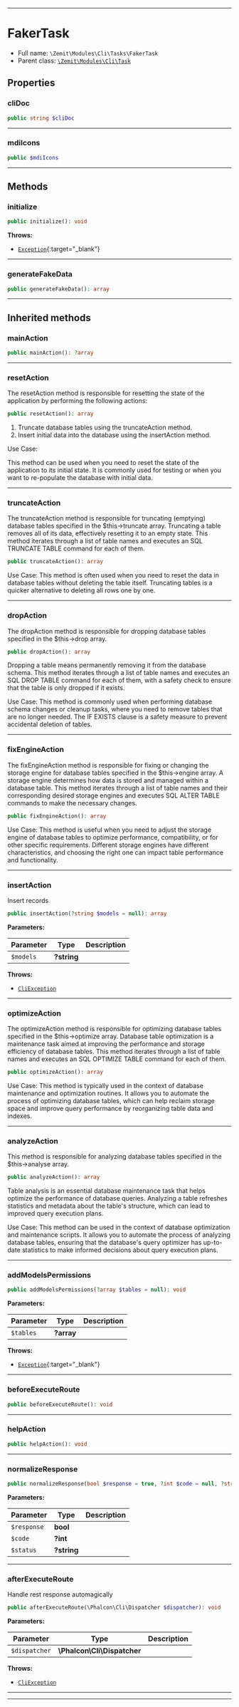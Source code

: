 ***

# FakerTask





* Full name: `\Zemit\Modules\Cli\Tasks\FakerTask`
* Parent class: [`\Zemit\Modules\Cli\Task`](../Task.md)



## Properties


### cliDoc



```php
public string $cliDoc
```






***

### mdiIcons



```php
public $mdiIcons
```






***

## Methods


### initialize



```php
public initialize(): void
```











**Throws:**

- [`Exception`](https://docs.phalcon.io/latest/api/){:target="_blank"}



***

### generateFakeData



```php
public generateFakeData(): array
```












***


## Inherited methods


### mainAction



```php
public mainAction(): ?array
```












***

### resetAction

The resetAction method is responsible for resetting the state of the application by performing
the following actions:

```php
public resetAction(): array
```

1. Truncate database tables using the truncateAction method.
2. Insert initial data into the database using the insertAction method.

Use Case:

This method can be used when you need to reset the state of the application to its initial state.
It is commonly used for testing or when you want to re-populate the database with initial data.










***

### truncateAction

The truncateAction method is responsible for truncating (emptying) database tables specified in the
$this->truncate array. Truncating a table removes all of its data, effectively resetting it to an
empty state. This method iterates through a list of table names and executes an SQL TRUNCATE TABLE
command for each of them.

```php
public truncateAction(): array
```

Use Case:
This method is often used when you need to reset the data in database tables without deleting
the table itself. Truncating tables is a quicker alternative to deleting all rows one by one.










***

### dropAction

The dropAction method is responsible for dropping database tables specified in the $this->drop array.

```php
public dropAction(): array
```

Dropping a table means permanently removing it from the database schema. This method iterates through
a list of table names and executes an SQL DROP TABLE command for each of them, with a safety check to
ensure that the table is only dropped if it exists.

Use Case:
This method is commonly used when performing database schema changes or cleanup tasks, where you need
to remove tables that are no longer needed. The IF EXISTS clause is a safety measure to prevent
accidental deletion of tables.










***

### fixEngineAction

The fixEngineAction method is responsible for fixing or changing the storage engine for database tables
specified in the $this->engine array. A storage engine determines how data is stored and managed within
a database table. This method iterates through a list of table names and their corresponding desired
storage engines and executes SQL ALTER TABLE commands to make the necessary changes.

```php
public fixEngineAction(): array
```

Use Case:
This method is useful when you need to adjust the storage engine of database tables to optimize performance,
compatibility, or for other specific requirements. Different storage engines have different characteristics,
and choosing the right one can impact table performance and functionality.










***

### insertAction

Insert records

```php
public insertAction(?string $models = null): array
```








**Parameters:**

| Parameter | Type | Description |
|-----------|------|-------------|
| `$models` | **?string** |  |




**Throws:**

- [`CliException`](../../../Exception/CliException.md)



***

### optimizeAction

The optimizeAction method is responsible for optimizing database tables specified in the
$this->optimize array. Database table optimization is a maintenance task aimed at improving
the performance and storage efficiency of database tables. This method iterates through a
list of table names and executes an SQL OPTIMIZE TABLE command for each of them.

```php
public optimizeAction(): array
```

Use Case:
This method is typically used in the context of database maintenance and optimization routines.
It allows you to automate the process of optimizing database tables, which can help reclaim storage
space and improve query performance by reorganizing table data and indexes.










***

### analyzeAction

This method is responsible for analyzing database tables specified in the $this->analyse array.

```php
public analyzeAction(): array
```

Table analysis is an essential database maintenance task that helps optimize the performance
of database queries. Analyzing a table refreshes statistics and metadata about the table's
structure, which can lead to improved query execution plans.

Use Case:
This method can be used in the context of database optimization and maintenance scripts.
It allows you to automate the process of analyzing database tables, ensuring that the database's
query optimizer has up-to-date statistics to make informed decisions about query execution plans.










***

### addModelsPermissions



```php
public addModelsPermissions(?array $tables = null): void
```








**Parameters:**

| Parameter | Type | Description |
|-----------|------|-------------|
| `$tables` | **?array** |  |




**Throws:**

- [`Exception`](https://docs.phalcon.io/latest/api/){:target="_blank"}



***

### beforeExecuteRoute



```php
public beforeExecuteRoute(): void
```












***

### helpAction



```php
public helpAction(): void
```












***

### normalizeResponse



```php
public normalizeResponse(bool $response = true, ?int $code = null, ?string $status = null): array
```








**Parameters:**

| Parameter | Type | Description |
|-----------|------|-------------|
| `$response` | **bool** |  |
| `$code` | **?int** |  |
| `$status` | **?string** |  |





***

### afterExecuteRoute

Handle rest response automagically

```php
public afterExecuteRoute(\Phalcon\Cli\Dispatcher $dispatcher): void
```








**Parameters:**

| Parameter | Type | Description |
|-----------|------|-------------|
| `$dispatcher` | **\Phalcon\Cli\Dispatcher** |  |




**Throws:**

- [`CliException`](../../../Exception/CliException.md)



***


***
